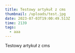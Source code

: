 ```yaml
---
title: Testowy artykuł z cms
thumbnail: /uploads/test.jpg
date: 2023-07-03T19:00:49.513Z
time: 2139
tags:
  - aaa
---
```


Testowy artykuł z cms
